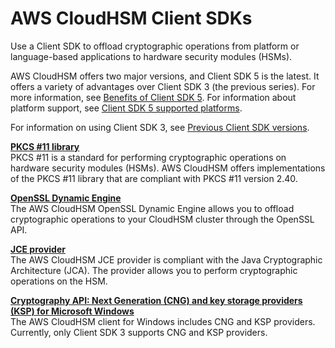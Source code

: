 # AWS CloudHSM Client SDKs<a name="use-hsm"></a>

Use a Client SDK to offload cryptographic operations from platform or language\-based applications to hardware security modules \(HSMs\)\. 

AWS CloudHSM offers two major versions, and Client SDK 5 is the latest\. It offers a variety of advantages over Client SDK 3 \(the previous series\)\. For more information, see [ Benefits of Client SDK 5](client-sdk-5-benefits.md)\. For information about platform support, see [Client SDK 5 supported platforms](client-supported-platforms.md)\. 

For information on using Client SDK 3, see [Previous Client SDK versions](choose-client-sdk.md)\.

**[PKCS \#11 library](pkcs11-library.md)**  
 PKCS \#11 is a standard for performing cryptographic operations on hardware security modules \(HSMs\)\. AWS CloudHSM offers implementations of the PKCS \#11 library that are compliant with PKCS \#11 version 2\.40\.

**[OpenSSL Dynamic Engine](openssl-library.md)**  
The AWS CloudHSM OpenSSL Dynamic Engine allows you to offload cryptographic operations to your CloudHSM cluster through the OpenSSL API\.

**[JCE provider](java-library.md)**  
The AWS CloudHSM JCE provider is compliant with the Java Cryptographic Architecture \(JCA\)\. The provider allows you to perform cryptographic operations on the HSM\.

**[Cryptography API: Next Generation \(CNG\) and key storage providers \(KSP\) for Microsoft Windows](ksp-library.md)**  
The AWS CloudHSM client for Windows includes CNG and KSP providers\. Currently, only Client SDK 3 supports CNG and KSP providers\.